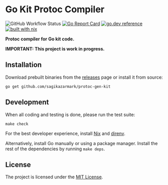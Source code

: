 # Go Kit Protoc Compiler

![GitHub Workflow Status](https://img.shields.io/github/workflow/status/sagikazarmark/protoc-gen-kit/CI?style=flat-square)
[![Go Report Card](https://goreportcard.com/badge/github.com/sagikazarmark/protoc-gen-kit?style=flat-square)](https://goreportcard.com/report/github.com/sagikazarmark/protoc-gen-kit)
[![go.dev reference](https://img.shields.io/badge/go.dev-reference-007d9c?logo=go&logoColor=white&style=flat-square)](https://pkg.go.dev/mod/github.com/sagikazarmark/protoc-gen-kit)
[![built with nix](https://img.shields.io/badge/builtwith-nix-7d81f7?style=flat-square)](https://builtwithnix.org)

**Protoc compiler for Go kit code.**


**IMPORTANT: This project is work in progress.**


## Installation

Download prebuilt binaries from the [releases](https://github.com/sagikazarmark/protoc-gen-kit/releases) page or install it from source:

```shell
go get github.com/sagikazarmark/protoc-gen-kit
```


## Development

When all coding and testing is done, please run the test suite:

```shell
make check
```

For the best developer experience, install [Nix](https://builtwithnix.org/) and [direnv](https://direnv.net/).

Alternatively, install Go manually or using a package manager. Install the rest of the dependencies by running `make deps`.


## License

The project is licensed under the [MIT License](LICENSE).
